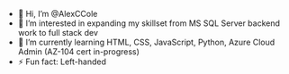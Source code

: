 - 👋 Hi, I’m @AlexCCole
- 👀 I’m interested in expanding my skillset from MS SQL Server backend work to full stack dev
- 🌱 I’m currently learning HTML, CSS, JavaScript, Python, Azure Cloud Admin (AZ-104 cert in-progress)
- ⚡ Fun fact: Left-handed

<!---
AlexCCole/AlexCCole is a ✨ special ✨ repository because its `README.md` (this file) appears on your GitHub profile.
You can click the Preview link to take a look at your changes.
--->
